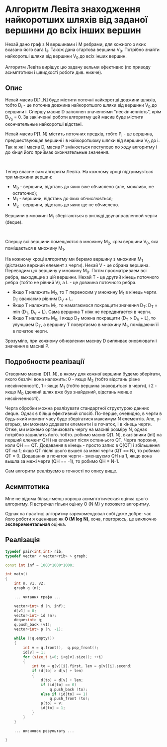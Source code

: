 # Алгоритм Левіта знаходження найкоротших шляхів від заданої вершини до всіх інших вершин

Нехай дано граф з N вершинами і M ребрами, для кожного з яких вказано його вага L<sub>i</sub>. Також дана стартова вершина V<sub>0</sub>. Потрібно знайти найкоротші шляхи від вершини V<sub>0</sub> до всіх інших вершин.

Алгоритм Левіта вирішує цю задачу вельми ефективно (по приводу асимптотики і швидкості роботи див. нижче).

## Опис

Нехай масив D[1..N] буде містити поточні найкоротші довжини шляхів, тобто D<sub>i</sub> - це поточна довжина найкоротшого шляхи від вершини V<sub>0</sub> до вершини i. Cпершу масив D заполнен значеннями "нескінченність", крім D<sub>V<sub>0</sub></sub> = 0. За закінченні роботи алгоритму цей масив буде містити окончательные найкоротші відстані.

Нехай масив P[1..N] містить поточних предків, тобто P<sub>i</sub> - це вершина, предшествующая вершині i в найкоротшому шляхи від вершини V<sub>0</sub> до i. Так ж як і масив D, масив P змінюється поступово по ходу алгоритму і до кінця його приймає окончательные значення.

&nbsp;

Тепер власне сам алгоритм Левіта. На кожному кроці підтримується три множини вершин:

* M<sub>0</sub> - вершини, відстань до яких вже обчислено (але, можливо, не остаточно);
* M<sub>1</sub> - вершини, відстань до яких обчислюється;
* M<sub>2</sub> - вершини, відстань до яких ще не обчислено.

Вершини в множині M<sub>1</sub> зберігаються в вигляді двунаправленной черги (deque).

&nbsp;

Cпершу всі вершини помещаются в множину M<sub>2</sub>, крім вершини V<sub>0</sub>, яка поміщається в множину M<sub>1</sub>.

На кожному кроці алгоритму ми беремо вершину з множини M<sub>1</sub> (дістаємо верхний елемент з черги). Нехай V - це обрана вершина. Переводим цю вершину у множину M<sub>0</sub>. Потім просматриваем всі ребра, выходящие з цій вершини. Нехай T - це другий кінець поточного ребра (тобто не рівний V), а L - це довжина поточного ребра.

* Якщо T належить M<sub>2</sub>, то T переносим у множину M<sub>1</sub> в кінець черги. D<sub>T</sub> вважаємо рівним D<sub>V</sub> + L.
* Якщо T належить M<sub>1</sub>, то намагаємося покращити значення D<sub>T</sub>: D<sub>T</sub> = min (D<sub>T</sub>, D<sub>V</sub> + L). Сама вершина T ніяк не передвигается в черги.
* Якщо T належить M<sub>0</sub>, і якщо D<sub>T</sub> можна покращити (D<sub>T</sub> > D<sub>V</sub> + L), то улучшаем D<sub>T</sub>, а вершину T повертаємо в множину M<sub>1</sub>, поміщаючи її в початок черги.

Зрозуміло, при кожному обновлении масиву D випливає оновлювати і значення в масиві P.

## Подробности реалізації

Створимо масив ID[1..N], в якому для кожної вершини будемо зберігати, якого безлічі вона належить: 0 - якщо M<sub>2</sub> (тобто відстань рівне нескінченності), 1 - якщо M<sub>1</sub> (тобто вершина знаходиться в черги), і 2 - якщо M<sub>0</sub> (деякий шлях вже був знайдений, відстань менше нескінченності).

Черга обробки можна реалізувати стандартної структурою данних deque. Однак є більш ефективний спосіб. По-перше, очевидно, в черги в будь-який момент часу буде зберігатися максимум N елементів. Але, у-вторых, ми можемо додавати елементи і в початок, і в кінець черги. Отже, ми можемо организовать чергу на масиві розміру N, однак потрібно зациклить його. тобто. робимо масив Q[1..N], вказівники (int) на перший елемент QH і на елемент після останнього QT. Черга порожня, коли QH == QT. Додавання в кінець - просто запис в Q[QT] і збільшення QT на 1; якщо QT після цього вышел за межі черги (QT == N), то робимо QT = 0. Додавання в початок черги - зменшуємо QH на 1, якщо вона вышла за межі черги (QH == -1), то робимо QH = N-1.

Сам алгоритм реалізуємо в точності по опису вище.

## Асимптотика

Мне не відома більш-менш хороша асимптотическая оцінка цього алгоритму. Я встречал тільки оцінку O (N M) у похожего алгоритму.

Однак на практиці алгоритму зарекомендовал собі дуже добре: час його роботи я оцениваю як **O (M log N)**, хоча, повторюсь, це виключно **экспериментальная** оцінка.

## Реалізація

<!--- TODO: specify code snippet id -->
``` cpp
typedef pair<int,int> rib;
typedef vector < vector<rib> > graph;

const int inf = 1000*1000*1000;

int main()
{
    int n, v1, v2;
    graph g (n);

    ... читання графа ...

    vector<int> d (n, inf);
    d[v1] = 0;
    vector<int> id (n);
    deque<int> q;
    q.push_back (v1);
    vector<int> p (n, -1);

    while (!q.empty())
    {
        int v = q.front(),  q.pop_front();
        id[v] = 1;
        for (size_t i=0; i<g[v].size(); ++i)
        {
            int to = g[v][i].first, len = g[v][i].second;
            if (d[to] > d[v] + len)
            {
                d[to] = d[v] + len;
                if (id[to] == 0)
                    q.push_back (to);
                else if (id[to] == 1)
                    q.push_front (to);
                p[to] = v;
                id[to] = 1;
            }
        }
    }

    ... висновок результату ...

}
```
